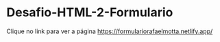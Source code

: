 # Desafio-HTML-2-Formulario
 Clique no link para ver a página https://formulariorafaelmotta.netlify.app/

